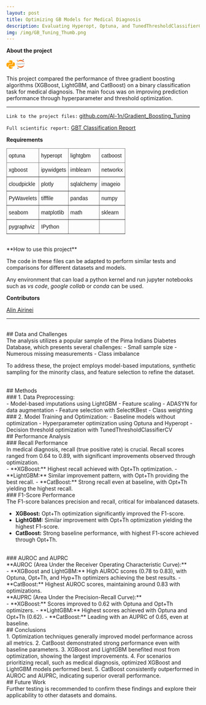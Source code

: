```yaml
---
layout: post
title: Optimizing GB Models for Medical Diagnosis
description: Evaluating Hyperopt, Optuna, and TunedThresholdClassifierCV on Gradient Boosting 
img: /img/GB_Tuning_Thumb.png
---
```


**About the project**

![](/img/python_icon.png) ![](/img/jupyter_icon.png)

This project compared the performance of three gradient boosting algorithms (XGBoost, LightGBM, and CatBoost) on a binary classification task for medical diagnosis. The main focus was on improving prediction performance through hyperparameter and threshold optimization.

---

`Link to the project files:` <a href="https://github.com/Al-1n/Gradient_Boosting_Tuning">github.com/Al-1n/Gradient_Boosting_Tuning</a> 

`Full scientific report:`  <a href="https://github.com/Al-1n/Gradient_Boosting_Tuning/blob/main/Docs/GBT_classification_report.pdf">GBT Classification Report</a>

**Requirements**

<style type="text/css">
.tg  {border-collapse:collapse;border-spacing:0;}
.tg td{border-color:black;border-style:solid;border-width:1px;font-family:Arial, sans-serif;font-size:14px;
  overflow:hidden;padding:10px 5px;word-break:normal;}
.tg th{border-color:black;border-style:solid;border-width:1px;font-family:Arial, sans-serif;font-size:14px;
  font-weight:normal;overflow:hidden;padding:10px 5px;word-break:normal;}
.tg .tg-0pky{border-color:inherit;text-align:left;vertical-align:top}
</style>
<table class="tg">
<thead>
  <tr>
    <th class="tg-0pky">optuna</th>
    <th class="tg-0pky">hyperopt</th>
    <th class="tg-0pky">lightgbm</th> 
    <th class="tg-0pky">catboost</th>    
  </tr>
</thead>
<tbody>
  <tr>
    <td class="tg-0pky">xgboost</td>
    <td class="tg-0pky">ipywidgets</td>
    <td class="tg-0pky">imblearn</td> 
    <th class="tg-0pky">networkx</th>    
  </tr>
  <tr>
    <th class="tg-0pky">cloudpickle</th> 
    <td class="tg-0pky">plotly</td>
    <td class="tg-0pky">sqlalchemy</td>
    <td class="tg-0pky">imageio</td>    
  </tr>
  <tr>
    <th class="tg-0pky">PyWavelets</th> 
    <td class="tg-0pky">tifffile</td>
    <td class="tg-0pky">pandas</td>
    <td class="tg-0pky">numpy</td>    
  </tr>
  <tr>
    <th class="tg-0pky">seaborn</th> 
    <td class="tg-0pky">matplotlib</td>
    <td class="tg-0pky">math</td>
    <td class="tg-0pky">sklearn</td>    
  </tr>
  <tr>
    <th class="tg-0pky">pygraphviz</th> 
    <td class="tg-0pky">IPython</td>
    <td class="tg-0pky"></td>
    <td class="tg-0pky"></td>    
  </tr>
</tbody>
</table>
      
<br/>
**How to use this project**

The code in these files can be adapted to perform similar tests and comparisons for different datasets and models.  

Any environment that can load a python kernel and run jupyter notebooks such as *vs code*, *google collab* or *conda* can be used.


**Contributors**

<a href="https://www.linkedin.com/in/alin-airinei/">Alin Airinei</a>

---

<br/>    
## Data and Challenges

<br/>   
The analysis utilizes a popular sample of the Pima Indians Diabetes Database, which presents several challenges:
- Small sample size
- Numerous missing measurements 
- Class imbalance

To address these, the project employs model-based imputations, synthetic sampling for the minority class, and feature selection to refine the dataset.

<br/>   
## Methods

<br/>   
### 1. Data Preprocessing:

<br/>   
- Model-based imputations using LightGBM
- Feature scaling
- ADASYN for data augmentation
- Feature selection with SelectKBest
- Class weighting

<br/>   
### 2. Model Training and Optimization:
- Baseline models without optimization
- Hyperparameter optimization using Optuna and Hyperopt
- Decision threshold optimization with TunedThresholdClassifierCV

<br/>   
## Performance Analysis

<br/>  
### Recall Performance

<br/>  
In medical diagnosis, recall (true positive rate) is crucial. Recall scores ranged from 0.64 to 0.89, with significant improvements observed through optimization.

<br/>  
- **XGBoost:** Highest recall achieved with Opt+Th optimization.
- **LightGBM:** Similar improvement pattern, with Opt+Th providing the best recall.
- **CatBoost:** Strong recall even at baseline, with Opt+Th yielding the highest recall.

<br/>  
### F1-Score Performance

<br/>  
The F1-score balances precision and recall, critical for imbalanced datasets.

<br/>  

- **XGBoost:** Opt+Th optimization significantly improved the F1-score.
- **LightGBM:** Similar improvement with Opt+Th optimization yielding the highest F1-score.
- **CatBoost:** Strong baseline performance, with highest F1-score achieved through Opt+Th.

<br/>  
### AUROC and AUPRC

<br/>  
**AUROC (Area Under the Receiver Operating Characteristic Curve):**

<br/>  
- **XGBoost and LightGBM:** High AUROC scores (0.78 to 0.83), with Optuna, Opt+Th, and Hyp+Th optimizers achieving the best results.
- **CatBoost:** Highest AUROC scores, maintaining around 0.83 with optimizations.
<br/>  
**AUPRC (Area Under the Precision-Recall Curve):**

<br/>  
- **XGBoost:** Scores improved to 0.62 with Optuna and Opt+Th optimizers.
- **LightGBM:** Highest scores achieved with Optuna and Opt+Th (0.62).
- **CatBoost:** Leading with an AUPRC of 0.65, even at baseline.

<br/>   
## Conclusions

<br/>   
1. Optimization techniques generally improved model performance across all metrics.
2. CatBoost demonstrated strong performance even with baseline parameters.
3. XGBoost and LightGBM benefited most from optimization, showing the largest improvements.
4. For scenarios prioritizing recall, such as medical diagnosis, optimized XGBoost and LightGBM models performed best.
5. CatBoost consistently outperformed in AUROC and AUPRC, indicating superior overall performance.

<br/>   
## Future Work

<br/>   
Further testing is recommended to confirm these findings and explore their applicability to other datasets and domains.

<br/>  
